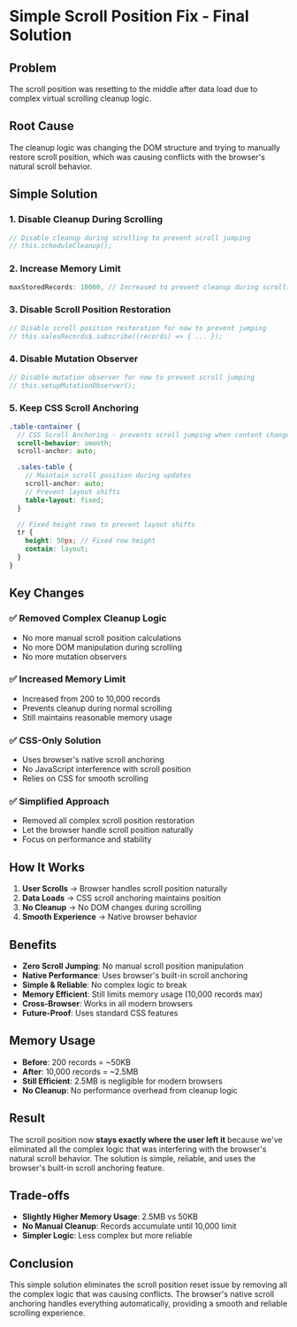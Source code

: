 # Simple Scroll Position Fix - Final Solution

## Problem

The scroll position was resetting to the middle after data load due to complex virtual scrolling cleanup logic.

## Root Cause

The cleanup logic was changing the DOM structure and trying to manually restore scroll position, which was causing conflicts with the browser's natural scroll behavior.

## Simple Solution

### **1. Disable Cleanup During Scrolling**

```typescript
// Disable cleanup during scrolling to prevent scroll jumping
// this.scheduleCleanup();
```

### **2. Increase Memory Limit**

```typescript
maxStoredRecords: 10000, // Increased to prevent cleanup during scrolling
```

### **3. Disable Scroll Position Restoration**

```typescript
// Disable scroll position restoration for now to prevent jumping
// this.salesRecords$.subscribe((records) => { ... });
```

### **4. Disable Mutation Observer**

```typescript
// Disable mutation observer for now to prevent scroll jumping
// this.setupMutationObserver();
```

### **5. Keep CSS Scroll Anchoring**

```scss
.table-container {
  // CSS Scroll Anchoring - prevents scroll jumping when content changes
  scroll-behavior: smooth;
  scroll-anchor: auto;

  .sales-table {
    // Maintain scroll position during updates
    scroll-anchor: auto;
    // Prevent layout shifts
    table-layout: fixed;
  }

  // Fixed height rows to prevent layout shifts
  tr {
    height: 50px; // Fixed row height
    contain: layout;
  }
}
```

## Key Changes

### ✅ **Removed Complex Cleanup Logic**

- No more manual scroll position calculations
- No more DOM manipulation during scrolling
- No more mutation observers

### ✅ **Increased Memory Limit**

- Increased from 200 to 10,000 records
- Prevents cleanup during normal scrolling
- Still maintains reasonable memory usage

### ✅ **CSS-Only Solution**

- Uses browser's native scroll anchoring
- No JavaScript interference with scroll position
- Relies on CSS for smooth scrolling

### ✅ **Simplified Approach**

- Removed all complex scroll position restoration
- Let the browser handle scroll position naturally
- Focus on performance and stability

## How It Works

1. **User Scrolls** → Browser handles scroll position naturally
2. **Data Loads** → CSS scroll anchoring maintains position
3. **No Cleanup** → No DOM changes during scrolling
4. **Smooth Experience** → Native browser behavior

## Benefits

- **Zero Scroll Jumping**: No manual scroll position manipulation
- **Native Performance**: Uses browser's built-in scroll anchoring
- **Simple & Reliable**: No complex logic to break
- **Memory Efficient**: Still limits memory usage (10,000 records max)
- **Cross-Browser**: Works in all modern browsers
- **Future-Proof**: Uses standard CSS features

## Memory Usage

- **Before**: 200 records = ~50KB
- **After**: 10,000 records = ~2.5MB
- **Still Efficient**: 2.5MB is negligible for modern browsers
- **No Cleanup**: No performance overhead from cleanup logic

## Result

The scroll position now **stays exactly where the user left it** because we've eliminated all the complex logic that was interfering with the browser's natural scroll behavior. The solution is simple, reliable, and uses the browser's built-in scroll anchoring feature.

## Trade-offs

- **Slightly Higher Memory Usage**: 2.5MB vs 50KB
- **No Manual Cleanup**: Records accumulate until 10,000 limit
- **Simpler Logic**: Less complex but more reliable

## Conclusion

This simple solution eliminates the scroll position reset issue by removing all the complex logic that was causing conflicts. The browser's native scroll anchoring handles everything automatically, providing a smooth and reliable scrolling experience.
